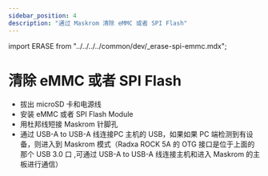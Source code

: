 ```yaml
---
sidebar_position: 4
description: "通过 Maskrom 清除 eMMC 或者 SPI Flash"
---
```


import ERASE from "../../../../common/dev/\_erase-spi-emmc.mdx";

# 清除 eMMC 或者 SPI Flash

<ERASE loader="rk3588_spl_loader_v1.08.111.bin" rkdevtool_erase_emmc_img="/img/common/rkdevtool/rk3588-rkdevtool-erase-eMMC.webp" rkdevtool_erase_spi_flash_img="/img/common/rkdevtool/rk3588-rkdevtool-erase-spi-flash.webp">

<ul>
    <li>拔出 microSD 卡和电源线</li>
    <li>安装 eMMC 或者 SPI Flash Module</li>
    <li>用杜邦线短接 Maskrom 针脚孔</li>
    <li>通过 USB-A to USB-A 线连接PC 主机的 USB，如果如果 PC 端检测到有设备，则进入到 Maskrom 模式（Radxa ROCK 5A 的 OTG 接口是位于上面的那个 USB 3.0 口 ,可通过 USB-A to USB-A 线连接主机和进入 Maskrom 的主板进行通信）</li>
</ul>

</ERASE>
